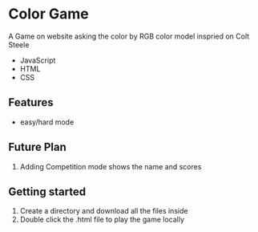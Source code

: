 # Color Game
A Game on website asking the color by RGB color model inspried on Colt Steele
* JavaScript
* HTML
* CSS
## Features
* easy/hard mode
## Future Plan
1. Adding Competition mode shows the name and scores
## Getting started
1. Create a directory and download all the files inside
2. Double click the .html file to play the game locally

